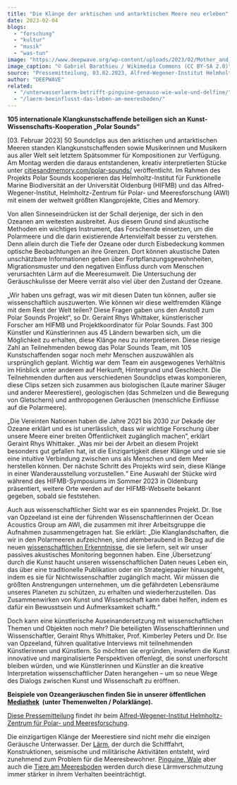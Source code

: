 ```yaml
---
title: "Die Klänge der arktischen und antarktischen Meere neu erleben"
date: 2023-02-04
blogs: 
  - "forschung"
  - "kultur"
  - "musik"
  - "was-tun"
image: "https://www.deepwave.org/wp-content/uploads/2023/02/Mother_and_baby_sperm_whale.jpg"
image_caption: "© Gabriel Barathieu / Wikimedia Commons (CC BY-SA 2.0)"
source: "Pressemitteilung, 03.02.2023, Alfred-Wegener-Institut Helmholtz-Zentrum für Polar- und Meeresforschung"
author: "DEEPWAVE"
related: 
  - "/unterwasserlaerm-betrifft-pinguine-genauso-wie-wale-und-delfine/"
  - "/laerm-beeinflusst-das-leben-am-meeresboden/"
---
```


**105 internationale Klangkunstschaffende beteiligen sich an Kunst-Wissenschafts-Kooperation „Polar Sounds“**

\[03. Februar 2023\] 50 Soundclips aus den arktischen und antarktischen Meeren standen Klangkunstschaffenden sowie Musikerinnen und Musikern aus aller Welt seit letztem Spätsommer für Kompositionen zur Verfügung. Am Montag werden die daraus entstandenen, kreativ interpretierten Stücke unter [citiesandmemory.com/polar-sounds/](https://citiesandmemory.com/polar-sounds/) veröffentlicht. Im Rahmen des Projekts Polar Sounds kooperieren das Helmholtz-Institut für Funktionelle Marine Biodiversität an der Universität Oldenburg (HIFMB) und das Alfred-Wegener-Institut, Helmholtz-Zentrum für Polar- und Meeresforschung (AWI) mit einem der weltweit größten Klangprojekte, Cities and Memory.

Von allen Sinneseindrücken ist der Schall derjenige, der sich in den Ozeanen am weitesten ausbreitet. Aus diesem Grund sind akustische Methoden ein wichtiges Instrument, das Forschende einsetzen, um die Polarmeere und die darin existierende Artenvielfalt besser zu verstehen. Denn allein durch die Tiefe der Ozeane oder durch Eisbedeckung kommen optische Beobachtungen an ihre Grenzen. Dort können akustische Daten unschätzbare Informationen geben über Fortpflanzungsgewohnheiten, Migrationsmuster und den negativen Einfluss durch vom Menschen verursachten Lärm auf die Meeresumwelt. Die Untersuchung der Geräuschkulisse der Meere verrät also viel über den Zustand der Ozeane.

„Wir haben uns gefragt, was wir mit diesen Daten tun können, außer sie wissenschaftlich auszuwerten. Wie können wir diese weltfremden Klänge mit dem Rest der Welt teilen? Diese Fragen gaben uns den Anstoß zum Polar Sounds Projekt“, so Dr. Geraint Rhys Whittaker, künstlerischer Forscher am HIFMB und Projektkoordinator für Polar Sounds. Fast 300 Künstler und Künstlerinnen aus 45 Ländern bewarben sich, um die Möglichkeit zu erhalten, diese Klänge neu zu interpretieren. Diese riesige Zahl an Teilnehmenden bewog das Polar Sounds Team, mit 105 Kunstschaffenden sogar noch mehr Menschen auszuwählen als ursprünglich geplant. Wichtig war dem Team ein ausgewogenes Verhältnis im Hinblick unter anderem auf Herkunft, Hintergrund und Geschlecht. Die Teilnehmenden durften aus verschiedenen Soundclips etwas komponieren, diese Clips setzen sich zusammen aus biologischen (Laute mariner Säuger und anderer Meerestiere), geologischen (das Schmelzen und die Bewegung von Gletschern) und anthropogenen Geräuschen (menschliche Einflüsse auf die Polarmeere).

„Die Vereinten Nationen haben die Jahre 2021 bis 2030 zur Dekade der Ozeane erklärt und es ist unerlässlich, dass wir wichtige Forschung über unsere Meere einer breiten Öffentlichkeit zugänglich machen“, erklärt Geraint Rhys Whittaker. „Was mir bei der Arbeit an diesem Projekt besonders gut gefallen hat, ist die Einzigartigkeit dieser Klänge und wie sie eine intuitive Verbindung zwischen uns als Menschen und dem Meer herstellen können. Der nächste Schritt des Projekts wird sein, diese Klänge in einer Wanderausstellung vorzustellen.“ Eine Auswahl der Stücke wird während des HIFMB-Symposiums im Sommer 2023 in Oldenburg präsentiert, weitere Orte werden auf der HIFMB-Webseite bekannt gegeben, sobald sie feststehen.

Auch aus wissenschaftlicher Sicht war es ein spannendes Projekt. Dr. Ilse van Opzeeland ist eine der führenden Wissenschaftlerinnen der Ocean Acoustics Group am AWI, die zusammen mit ihrer Arbeitsgruppe die Aufnahmen zusammengetragen hat. Sie erklärt: „Die Klanglandschaften, die wir in den Polarmeeren aufzeichnen, sind atemberaubend in Bezug auf die neuen [wissenschaftlichen Erkenntnisse](https://www.awi.de/ueber-uns/service/presse/presse-detailansicht/die-lautsphaere-des-ozeans-und-anthropogener-laerm.html), die sie liefern, seit wir unser passives akustisches Monitoring begonnen haben. Eine ‚Übersetzung‘ durch die Kunst haucht unseren wissenschaftlichen Daten neues Leben ein, das über eine traditionelle Publikation oder ein Strategiepapier hinausgeht, indem es sie für Nichtwissenschaftler zugänglich macht. Wir müssen die größten Anstrengungen unternehmen, um die gefährdeten Lebensräume unseres Planeten zu schützen, zu erhalten und wiederherzustellen. Das Zusammenwirken von Kunst und Wissenschaft kann dabei helfen, indem es dafür ein Bewusstsein und Aufmerksamkeit schafft.“

Doch kann eine künstlerische Auseinandersetzung mit wissenschaftlichen Themen und Objekten noch mehr? Die beteiligten Wissenschaftlerinnen und Wissenschaftler, Geraint Rhys Whittaker, Prof. Kimberley Peters und Dr. Ilse van Opzeeland, führen qualitative Interviews mit teilnehmenden Künstlerinnen und Künstlern. So möchten sie ergründen, inwiefern die Kunst innovative und marginalisierte Perspektiven offenlegt, die sonst unerforscht bleiben würden, und wie Künstlerinnen und Künstler an die kreative Interpretation wissenschaftlicher Daten herangehen – um so neue Wege des Dialogs zwischen Kunst und Wissenschaft zu eröffnen.

**Beispiele von Ozeangeräuschen finden Sie in unserer öffentlichen [Mediathek](https://multimedia.awi.de/)  (unter Themenwelten / Polarklänge).**

[Diese Pressemitteilung](https://www.awi.de/ueber-uns/service/presse/presse-detailansicht/die-klaenge-der-arktischen-und-antarktischen-meere-neu-erleben.html) findet ihr beim [Alfred-Wegener-Institut Helmholtz-Zentrum für Polar- und Meeresforschung](https://www.awi.de/).

Die einzigartigen Klänge der Meerestiere sind nicht mehr die einzigen Geräusche Unterwasser. Der [Lärm,](https://www.deepwave.org/die-ozeane/laerm/) der durch die Schifffahrt,  Konstruktionen, seismische und militärische Aktivitäten entsteht, wird zunehmend zum Problem für die Meeresbewohner. [Pinguine, Wale](https://www.deepwave.org/unterwasserlaerm-betrifft-pinguine-genauso-wie-wale-und-delfine/) aber auch die [Tiere am Meeresboden](https://www.deepwave.org/laerm-beeinflusst-das-leben-am-meeresboden/) werden durch diese Lärmverschmutzung immer stärker in ihrem Verhalten beeinträchtigt.
